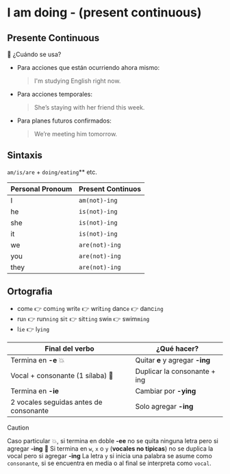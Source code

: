 # I am doing - (present continuous)

## Presente Continuous
📌 ¿Cuándo se usa?
- Para acciones que están ocurriendo ahora mismo:
    > I'm studying English right now.
- Para acciones temporales:
    > She’s staying with her friend this week.
- Para planes futuros confirmados:
    > We’re meeting him tomorrow.

## Sintaxis
`am/is/are` + `doing/eating`** etc.

| Personal Pronoum | Present Continuos | 
| ---------------- | ----------------- |
| I | `am(not)-ing` |
| he | `is(not)-ing` |
| she | `is(not)-ing` |
| it | `is(not)-ing` | 
| we | `are(not)-ing` |
| you | `are(not)-ing` |
| they | `are(not)-ing` |

## Ortografia
* com`e` 👉 com`ing`   writ`e` 👉 writ`ing`   danc`e` 👉 danc`ing`
* ru`n` 👉 run`ning`   si`t` 👉 sit`ting`   swi`m` 👉 swim`ming`
* l`ie` 👉 l`ying`

| Final del verbo                        | ¿Qué hacer?                     |
| -------------------------------------- | ------------------------------- |
| Termina en **-e** 💥                   | Quitar **e** y agregar **-ing** |
| Vocal + consonante (1 sílaba) 🧨       | Duplicar la consonante + ing    |
| Termina en **-ie**                     | Cambiar por **-ying**           |
| 2 vocales seguidas antes de consonante | Solo agregar **-ing**           |

> [!CAUTION]
> Caso particular 💥, si termina en doble **-ee** no se quita ninguna letra pero si agregar **-ing**
> 🧨 Si termina en `w`, `x` o `y` (**vocales no tipicas**) no se duplica la vocal pero si agregar **-ing**
> La letra `y` si inicia una palabra se asume como `consonante`, si se encuentra en media o al final se interpreta como `vocal`.